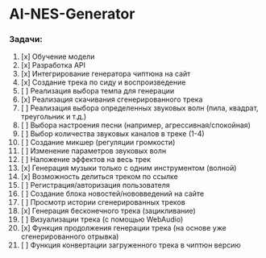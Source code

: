 # AI-NES-Generator
### Задачи:
1. [x] Обучение модели
2. [x] Разработка API
3. [x] Интегрирование генератора чиптюна на сайт
4. [x] Создание трека по сиду и воспроизведение
5. [ ] Реализация выбора темпа для генерации
6. [x] Реализация скачивания сгенерированного трека
7. [ ] Реализация выбора определенных звуковых волн (пила, квадрат, треугольник и т.д.)
8. [ ] Выбора настроения песни (например, агрессивная/спокойная)
9. [ ] Выбор количества звуковых каналов в треке (1-4)
10. [ ] Создание микшер (регуляции громкости)
11. [ ] Изменение параметров звуковых волн
12. [ ] Наложение эффектов на весь трек
13. [x] Генерация музыки только с одним инструментом (волной)
14. [x] Возможность делиться треком по ссылке
15. [ ] Регистрация/авторизация пользователя
16. [ ] Создание блока новостей/нововведений на сайте
17. [ ] Просмотр истории сгенерированных треков
18. [x] Генерация бесконечного трека (зацикливание)
19. [ ] Визуализации трека (с помощью WebAudio)
20. [x] Функция продолжения генерации трека (на основе уже сгенерированного отрывка)
21. [ ] Функция конвертации загруженного трека в чиптюн версию
